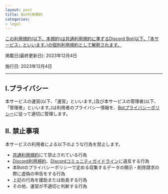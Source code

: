 ```yaml
---
layout: post
title: Bot利用規約
categories:
- legal
---
```

<u>この利用規約(以下、本規約)は<a href="{{site.url}}/legal/tos" class="a-orange">共通利用規約</a>に準ずるDiscord Bot(以下、「本サービス」といいます。)の個別利用規約として解釈されます。</u>

掲載日(最終更新日): 2023年12月4日

施行日: 2023年12月4日

---

## I.プライバシー

本サービスの運営(以下、「運営」といいます。)及び本サービスの管理者(以下、「管理者」といいます。)は利用者のプライバシー情報を、<a href="{{site.url}}/legal/bot-privacy-policy" class="a-orange">Botプライバシーポリシー</a>に従って適切に管理します。

## II. 禁止事項

本サービスの利用者による以下のような行為を禁止します。

- <a href="{{site.url}}/legal/tos" class="a-orange">共通利用規約</a>にて禁止されている行為
- <a href="https://discord.com/terms" class="a-orange">Discord利用規約</a>、<a href="https://discord.com/guidelines" class="a-orange">Discordコミュニティガイドライン</a>に違反する行為
- 本Botのプライバシーポリシーで定める収集するデータの開示・削除請求の際に虚偽の申告をする行為
- 上記の行為を援助または助長する行為
- その他、運営が不適切と判断する行為
